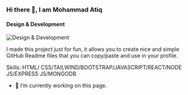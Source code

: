 ### Hi there 👋, I am Mohammad Atiq
#### Design & Development
![Design & Development](https://scontent.fcgp3-1.fna.fbcdn.net/v/t39.30808-6/355661659_123449720775881_7139478553979493675_n.png?_nc_cat=105&ccb=1-7&_nc_sid=e3f864&_nc_eui2=AeHYS0UQdt1Wp0kPX5bgIfuLkqZRP_CbrHySplE_8JusfCMidjC0PxYbBrGfZfIIN-q7ie05uGQvEkzpl_YhskZO&_nc_ohc=fl3Ik1nKnf8AX-2VRNq&_nc_ht=scontent.fcgp3-1.fna&oh=00_AfAEra82aC6E7Q79z5uww6XsgTqpS5SoUmKCWz8BhffQFw&oe=64BB510C)

I made this project just for fun, it allows you to create nice and simple GitHub Readme files that you can copy/paste and use in your profile.

Skills: HTML/ CSS/TAILWIND/BOOTSTRAP/JAVASCRIPT/REACT/NODE JS/EXPRESS JS/MONGODB

- 🔭 I’m currently working on this page. 




